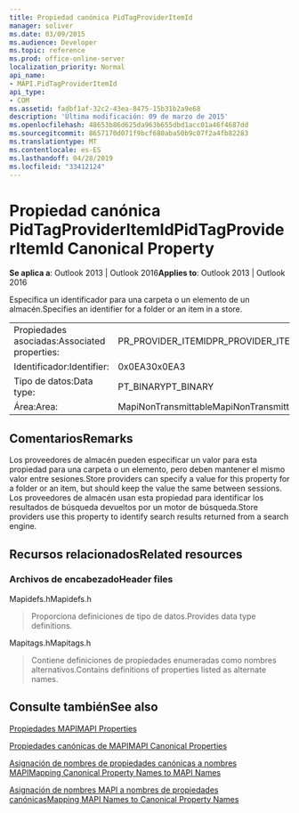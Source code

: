 ```yaml
---
title: Propiedad canónica PidTagProviderItemId
manager: soliver
ms.date: 03/09/2015
ms.audience: Developer
ms.topic: reference
ms.prod: office-online-server
localization_priority: Normal
api_name:
- MAPI.PidTagProviderItemId
api_type:
- COM
ms.assetid: fadbf1af-32c2-43ea-8475-15b31b2a9e68
description: 'Última modificación: 09 de marzo de 2015'
ms.openlocfilehash: 48653b86d625da963b655dbd1acc01a46f4687dd
ms.sourcegitcommit: 8657170d071f9bcf680aba50b9c07f2a4fb82283
ms.translationtype: MT
ms.contentlocale: es-ES
ms.lasthandoff: 04/28/2019
ms.locfileid: "33412124"
---
```

# <a name="pidtagprovideritemid-canonical-property"></a><span data-ttu-id="78531-103">Propiedad canónica PidTagProviderItemId</span><span class="sxs-lookup"><span data-stu-id="78531-103">PidTagProviderItemId Canonical Property</span></span>

  
  
<span data-ttu-id="78531-104">**Se aplica a**: Outlook 2013 | Outlook 2016</span><span class="sxs-lookup"><span data-stu-id="78531-104">**Applies to**: Outlook 2013 | Outlook 2016</span></span> 
  
<span data-ttu-id="78531-105">Especifica un identificador para una carpeta o un elemento de un almacén.</span><span class="sxs-lookup"><span data-stu-id="78531-105">Specifies an identifier for a folder or an item in a store.</span></span>
  
|||
|:-----|:-----|
|<span data-ttu-id="78531-106">Propiedades asociadas:</span><span class="sxs-lookup"><span data-stu-id="78531-106">Associated properties:</span></span>  <br/> |<span data-ttu-id="78531-107">PR_PROVIDER_ITEMID</span><span class="sxs-lookup"><span data-stu-id="78531-107">PR_PROVIDER_ITEMID</span></span>  <br/> |
|<span data-ttu-id="78531-108">Identificador:</span><span class="sxs-lookup"><span data-stu-id="78531-108">Identifier:</span></span>  <br/> |<span data-ttu-id="78531-109">0x0EA3</span><span class="sxs-lookup"><span data-stu-id="78531-109">0x0EA3</span></span>  <br/> |
|<span data-ttu-id="78531-110">Tipo de datos:</span><span class="sxs-lookup"><span data-stu-id="78531-110">Data type:</span></span>  <br/> |<span data-ttu-id="78531-111">PT_BINARY</span><span class="sxs-lookup"><span data-stu-id="78531-111">PT_BINARY</span></span>  <br/> |
|<span data-ttu-id="78531-112">Área:</span><span class="sxs-lookup"><span data-stu-id="78531-112">Area:</span></span>  <br/> |<span data-ttu-id="78531-113">MapiNonTransmittable</span><span class="sxs-lookup"><span data-stu-id="78531-113">MapiNonTransmittable</span></span>  <br/> |
   
## <a name="remarks"></a><span data-ttu-id="78531-114">Comentarios</span><span class="sxs-lookup"><span data-stu-id="78531-114">Remarks</span></span>

<span data-ttu-id="78531-115">Los proveedores de almacén pueden especificar un valor para esta propiedad para una carpeta o un elemento, pero deben mantener el mismo valor entre sesiones.</span><span class="sxs-lookup"><span data-stu-id="78531-115">Store providers can specify a value for this property for a folder or an item, but should keep the value the same between sessions.</span></span> <span data-ttu-id="78531-116">Los proveedores de almacén usan esta propiedad para identificar los resultados de búsqueda devueltos por un motor de búsqueda.</span><span class="sxs-lookup"><span data-stu-id="78531-116">Store providers use this property to identify search results returned from a search engine.</span></span>
  
## <a name="related-resources"></a><span data-ttu-id="78531-117">Recursos relacionados</span><span class="sxs-lookup"><span data-stu-id="78531-117">Related resources</span></span>

### <a name="header-files"></a><span data-ttu-id="78531-118">Archivos de encabezado</span><span class="sxs-lookup"><span data-stu-id="78531-118">Header files</span></span>

<span data-ttu-id="78531-119">Mapidefs.h</span><span class="sxs-lookup"><span data-stu-id="78531-119">Mapidefs.h</span></span>
  
> <span data-ttu-id="78531-120">Proporciona definiciones de tipo de datos.</span><span class="sxs-lookup"><span data-stu-id="78531-120">Provides data type definitions.</span></span>
    
<span data-ttu-id="78531-121">Mapitags.h</span><span class="sxs-lookup"><span data-stu-id="78531-121">Mapitags.h</span></span>
  
> <span data-ttu-id="78531-122">Contiene definiciones de propiedades enumeradas como nombres alternativos.</span><span class="sxs-lookup"><span data-stu-id="78531-122">Contains definitions of properties listed as alternate names.</span></span>
    
## <a name="see-also"></a><span data-ttu-id="78531-123">Consulte también</span><span class="sxs-lookup"><span data-stu-id="78531-123">See also</span></span>



[<span data-ttu-id="78531-124">Propiedades MAPI</span><span class="sxs-lookup"><span data-stu-id="78531-124">MAPI Properties</span></span>](mapi-properties.md)
  
[<span data-ttu-id="78531-125">Propiedades canónicas de MAPI</span><span class="sxs-lookup"><span data-stu-id="78531-125">MAPI Canonical Properties</span></span>](mapi-canonical-properties.md)
  
[<span data-ttu-id="78531-126">Asignación de nombres de propiedades canónicas a nombres MAPI</span><span class="sxs-lookup"><span data-stu-id="78531-126">Mapping Canonical Property Names to MAPI Names</span></span>](mapping-canonical-property-names-to-mapi-names.md)
  
[<span data-ttu-id="78531-127">Asignación de nombres MAPI a nombres de propiedades canónicas</span><span class="sxs-lookup"><span data-stu-id="78531-127">Mapping MAPI Names to Canonical Property Names</span></span>](mapping-mapi-names-to-canonical-property-names.md)

